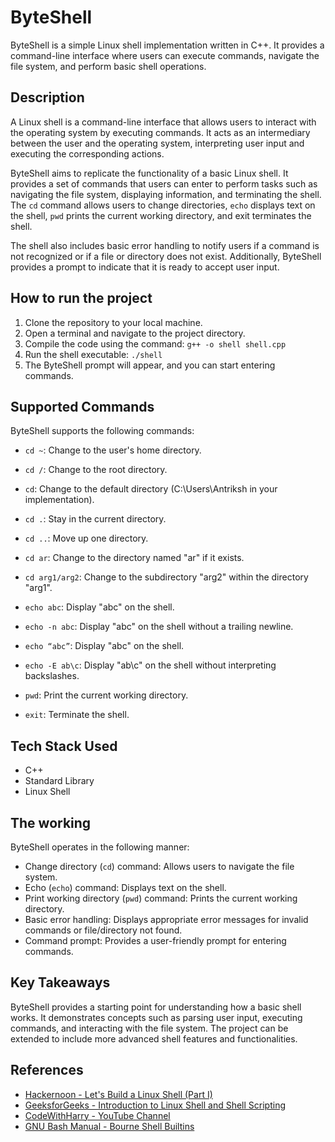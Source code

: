 # ByteShell

ByteShell is a simple Linux shell implementation written in C++. It provides a command-line interface where users can execute commands, navigate the file system, and perform basic shell operations.

## Description

A Linux shell is a command-line interface that allows users to interact with the operating system by executing commands. It acts as an intermediary between the user and the operating system, interpreting user input and executing the corresponding actions.

ByteShell aims to replicate the functionality of a basic Linux shell. It provides a set of commands that users can enter to perform tasks such as navigating the file system, displaying information, and terminating the shell. The `cd` command allows users to change directories, `echo` displays text on the shell, `pwd` prints the current working directory, and exit terminates the shell.

The shell also includes basic error handling to notify users if a command is not recognized or if a file or directory does not exist. Additionally, ByteShell provides a prompt to indicate that it is ready to accept user input.

## How to run the project

1. Clone the repository to your local machine.
2. Open a terminal and navigate to the project directory.
3. Compile the code using the command: `g++ -o shell shell.cpp`
4. Run the shell executable: `./shell`
5. The ByteShell prompt will appear, and you can start entering commands.

## Supported Commands

ByteShell supports the following commands:

- `cd ~`: Change to the user's home directory.
- `cd /`: Change to the root directory.
- `cd`: Change to the default directory (C:\Users\Antriksh in your implementation).
- `cd .`: Stay in the current directory.
- `cd ..`: Move up one directory.
- `cd ar`: Change to the directory named "ar" if it exists.
- `cd arg1/arg2`: Change to the subdirectory "arg2" within the directory "arg1".

- `echo abc`: Display "abc" on the shell.
- `echo -n abc`: Display "abc" on the shell without a trailing newline.
- `echo “abc”`: Display "abc" on the shell.
- `echo -E ab\c`: Display "ab\c" on the shell without interpreting backslashes.

- `pwd`: Print the current working directory.

- `exit`: Terminate the shell.

## Tech Stack Used

- C++
- Standard Library
- Linux Shell

## The working

ByteShell operates in the following manner:

- Change directory (`cd`) command: Allows users to navigate the file system.
- Echo (`echo`) command: Displays text on the shell.
- Print working directory (`pwd`) command: Prints the current working directory.
- Basic error handling: Displays appropriate error messages for invalid commands or file/directory not found.
- Command prompt: Provides a user-friendly prompt for entering commands.

## Key Takeaways

ByteShell provides a starting point for understanding how a basic shell works. It demonstrates concepts such as parsing user input, executing commands, and interacting with the file system. The project can be extended to include more advanced shell features and functionalities.

## References

- [Hackernoon - Let's Build a Linux Shell (Part I)](https://hackernoon.com/lets-build-a-linux-shell-part-i-bz3n3vg1)
- [GeeksforGeeks - Introduction to Linux Shell and Shell Scripting](https://www.geeksforgeeks.org/introduction-linux-shell-shell-scripting/)
- [CodeWithHarry - YouTube Channel](https://www.youtube.com/@CodeWithHarry)
- [GNU Bash Manual - Bourne Shell Builtins](https://www.gnu.org/software/bash/manual/html_node/Bourne-Shell-Builtins.html)
